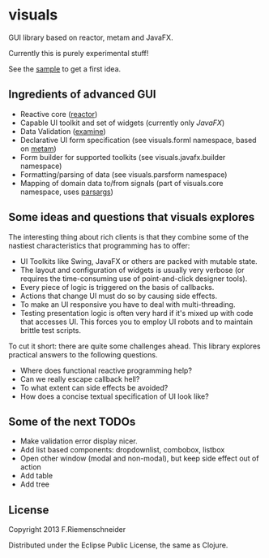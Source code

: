 # visuals

GUI library based on reactor, metam and JavaFX.

Currently this is purely experimental stuff!

See the [sample](javafx/src/visuals/javafx/sample.clj) to get a first idea.


## Ingredients of advanced GUI

 - Reactive core ([reactor](https://github.com/friemen/reactor))
 - Capable UI toolkit and set of widgets (currently only *JavaFX*)
 - Data Validation ([examine](https://github.com/friemen/examine))
 - Declarative UI form specification (see visuals.forml namespace, based on [metam](https://github.com/friemen/metam))
 - Form builder for supported toolkits (see visuals.javafx.builder namespace)
 - Formatting/parsing of data (see visuals.parsform namespace)
 - Mapping of domain data to/from signals (part of visuals.core namespace, uses [parsargs](https://github.com/friemen/parsargs))


## Some ideas and questions that visuals explores

The interesting thing about rich clients is that they combine some of the nastiest
characteristics that programming has to offer:

 - UI Toolkits like Swing, JavaFX or others are packed with mutable state. 
 - The layout and configuration of widgets is usually very verbose (or requires
   the time-consuming use of point-and-click designer tools).
 - Every piece of logic is triggered on the basis of callbacks.
 - Actions that change UI must do so by causing side effects. 
 - To make an UI responsive you have to deal with multi-threading.
 - Testing presentation logic is often very hard if it's mixed up
   with code that accesses UI. This forces you to employ UI robots and to maintain 
   brittle test scripts.

To cut it short: there are quite some challenges ahead. This library explores practical
answers to the following questions.

 - Where does functional reactive programming help?
 - Can we really escape callback hell?
 - To what extent can side effects be avoided?
 - How does a concise textual specification of UI look like?
 

## Some of the next TODOs

 - Make validation error display nicer.
 - Add list based components: dropdownlist, combobox, listbox
 - Open other window (modal and non-modal), but keep side effect out of action
 - Add table
 - Add tree


## License

Copyright 2013 F.Riemenschneider

Distributed under the Eclipse Public License, the same as Clojure.
